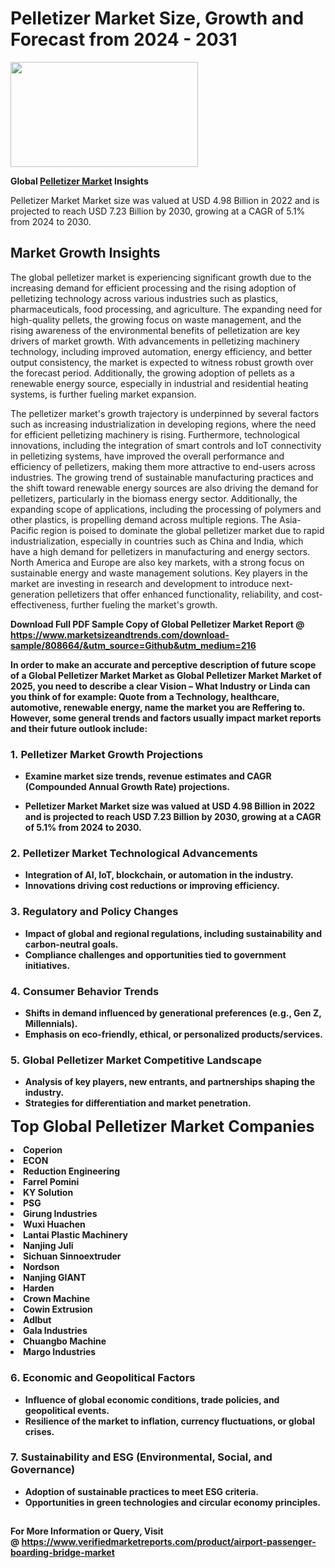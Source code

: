 <H1>Pelletizer Market Size, Growth and Forecast from 2024 - 2031</H1><img class="aligncenter size-medium wp-image-584254" src="https://thirdeyenews.in/wp-content/uploads/2024/09/Global-Market-Research-300x168.jpeg" alt="" width="300" height="168" /><p><strong>Global&nbsp;<a href="https://www.marketsizeandtrends.com/download-sample/808664/&amp;utm_source=Github&utm_medium=216">Pelletizer Market</a> Insights</strong></p><p>Pelletizer Market Market size was valued at USD 4.98 Billion in 2022 and is projected to reach USD 7.23 Billion by 2030, growing at a CAGR of 5.1% from 2024 to 2030.</p><p><h2>Market Growth Insights</h2> <p>The global pelletizer market is experiencing significant growth due to the increasing demand for efficient processing and the rising adoption of pelletizing technology across various industries such as plastics, pharmaceuticals, food processing, and agriculture. The expanding need for high-quality pellets, the growing focus on waste management, and the rising awareness of the environmental benefits of pelletization are key drivers of market growth. With advancements in pelletizing machinery technology, including improved automation, energy efficiency, and better output consistency, the market is expected to witness robust growth over the forecast period. Additionally, the growing adoption of pellets as a renewable energy source, especially in industrial and residential heating systems, is further fueling market expansion.</p> <p><strong></strong></p> <p>The pelletizer market's growth trajectory is underpinned by several factors such as increasing industrialization in developing regions, where the need for efficient pelletizing machinery is rising. Furthermore, technological innovations, including the integration of smart controls and IoT connectivity in pelletizing systems, have improved the overall performance and efficiency of pelletizers, making them more attractive to end-users across industries. The growing trend of sustainable manufacturing practices and the shift toward renewable energy sources are also driving the demand for pelletizers, particularly in the biomass energy sector. Additionally, the expanding scope of applications, including the processing of polymers and other plastics, is propelling demand across multiple regions. The Asia-Pacific region is poised to dominate the global pelletizer market due to rapid industrialization, especially in countries such as China and India, which have a high demand for pelletizers in manufacturing and energy sectors. North America and Europe are also key markets, with a strong focus on sustainable energy and waste management solutions. Key players in the market are investing in research and development to introduce next-generation pelletizers that offer enhanced functionality, reliability, and cost-effectiveness, further fueling the market's growth. <p><strong></p><p><span class=""><strong>Download Full PDF Sample Copy of Global Pelletizer Market Report</strong> @ <a href="https://www.marketsizeandtrends.com/download-sample/808664/&amp;utm_source=Github&utm_medium=216" target="_blank">https://www.marketsizeandtrends.com/download-sample/808664/&amp;utm_source=Github&utm_medium=216</a></span></p><p>In order to make an accurate and perceptive description of future scope of a Global&nbsp;Pelletizer Market Market as Global&nbsp;Pelletizer Market Market of 2025, you need to describe a clear Vision &ndash; What Industry or Linda can you think of for example: Quote from a Technology, healthcare, automotive, renewable energy, name the market you are Reffering to. However, some general trends and factors usually impact market reports and their future outlook include:</p><h3>1.&nbsp;<strong>Pelletizer Market Growth Projections</strong></h3><ul><li>Examine market size trends, revenue estimates and CAGR (Compounded Annual Growth Rate) projections.</li><li><p>Pelletizer Market Market size was valued at USD 4.98 Billion in 2022 and is projected to reach USD 7.23 Billion by 2030, growing at a CAGR of 5.1% from 2024 to 2030.</p></li></ul><h3>2.&nbsp;<strong>Pelletizer Market Technological Advancements</strong></h3><ul><li>Integration of AI, IoT, blockchain, or automation in the industry.</li><li>Innovations driving cost reductions or improving efficiency.</li></ul><h3>3.&nbsp;<strong>Regulatory and Policy Changes</strong></h3><ul><li>Impact of global and regional regulations, including sustainability and carbon-neutral goals.</li><li>Compliance challenges and opportunities tied to government initiatives.</li></ul><h3>4.&nbsp;<strong>Consumer Behavior Trends</strong></h3><ul><li>Shifts in demand influenced by generational preferences (e.g., Gen Z, Millennials).</li><li>Emphasis on eco-friendly, ethical, or personalized products/services.</li></ul><h3>5.&nbsp;<strong>Global Pelletizer Market Competitive Landscape</strong></h3><ul><li>Analysis of key players, new entrants, and partnerships shaping the industry.</li><li>Strategies for differentiation and market penetration.</li></ul><p data-pm-slice="1 1 []"><span style="color: inherit; font-family: inherit; font-size: 25px;">Top Global Pelletizer Market Companies</span></p><div class="" data-test-id=""><p><li>Coperion</li><li> ECON</li><li> Reduction Engineering</li><li> Farrel Pomini</li><li> KY Solution</li><li> PSG</li><li> Girung Industries</li><li> Wuxi Huachen</li><li> Lantai Plastic Machinery</li><li> Nanjing Juli</li><li> Sichuan Sinnoextruder</li><li> Nordson</li><li> Nanjing GIANT</li><li> Harden</li><li> Crown Machine</li><li> Cowin Extrusion</li><li> Adlbut</li><li> Gala Industries</li><li> Chuangbo Machine</li><li> Margo Industries</li></p></div><h3>6.&nbsp;<strong>Economic and Geopolitical Factors</strong></h3><ul><li>Influence of global economic conditions, trade policies, and geopolitical events.</li><li>Resilience of the market to inflation, currency fluctuations, or global crises.</li></ul><h3>7.&nbsp;<strong>Sustainability and ESG (Environmental, Social, and Governance)</strong></h3><ul><li>Adoption of sustainable practices to meet ESG criteria.</li><li>Opportunities in green technologies and circular economy principles.</li></ul><h2><strong style="font-size: 14px;">For More Information or Query, Visit @&nbsp;</strong><a style="background-color: #ffffff; font-size: 14px;" href="https://www.marketsizeandtrends.com/report/pelletizer-market/" target="_blank">https://www.verifiedmarketreports.com/product/airport-passenger-boarding-bridge-market</a></h2>
